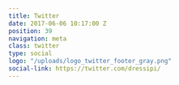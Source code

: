 ```yaml
---
title: Twitter
date: 2017-06-06 10:17:00 Z
position: 39
navigation: meta
class: twitter
type: social
logo: "/uploads/logo_twitter_footer_gray.png"
social-link: https://twitter.com/dressipi/
---
```


